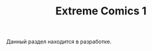 ﻿---
layout: post-ea

title: Extreme Comics 1
meta: Extreme Comics 1
order: 1

category: comics

lang: es
ref: first_comics
---

Данный раздел находится в разработке.

